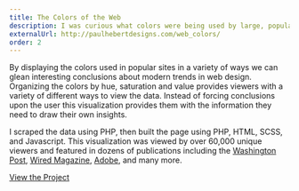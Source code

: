 ```yaml
---
title: The Colors of the Web
description: I was curious what colors were being used by large, popular sites, so I decided to find out. Alexa.com maintains a list of the most visited sites on the internet. I wrote a PHP script to scrape the ten most popular sites and record all the colors used in the sites' home pages and style sheets.
externalUrl: http://paulhebertdesigns.com/web_colors/
order: 2
---
```


By displaying the colors used in popular sites in a variety of ways we can glean interesting conclusions about modern trends in web design. Organizing the colors by hue, saturation and value provides viewers with a variety of different ways to view the data. Instead of forcing conclusions upon the user this visualization provides them with the information they need to draw their own insights.

I scraped the data using PHP, then built the page using PHP, HTML, SCSS, and Javascript. This visualization was viewed by over 60,000 unique viewers and featured in dozens of publications including the
[Washington Post](https://www.washingtonpost.com/news/the-intersect/wp/2016/09/14/can-you-guess-the-website-based-on-the-swatch-of-blue/),
[Wired Magazine](https://www.wired.com/2016/09/popular-color-internet/),
[Adobe](https://blogs.adobe.com/creativecloud/cool-or-just-common-blue-is-the-webs-most-popular-color/), and many more.

[View the Project](http://paulhebertdesigns.com/web_colors/)
